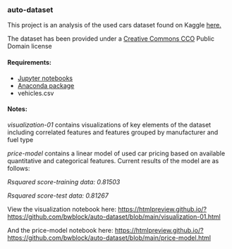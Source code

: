 ### auto-dataset

This project is an analysis of the used cars dataset found on Kaggle <a href="https://www.kaggle.com/austinreese/craigslist-carstrucks-data"> here.</a>

The dataset has been provided under a <a href="https://creativecommons.org/publicdomain/zero/1.0/">Creative Commons CCO</a> Public Domain license

#### Requirements:

- <a href="https://jupyter.org/"> Jupyter notebooks </a>
- <a href="https://www.anaconda.com/"> Anaconda package</a>
- vehicles.csv

#### Notes:

<i>visualization-01</i> contains visualizations of key elements of the dataset including correlated features and features grouped by manufacturer and fuel type

<i>price-model</i> contains a linear model of used car pricing based on available quantitative and categorical features. Current results of the model are as follows:

<i>Rsquared score-training data:  0.81503
	
Rsquared score-test data:  0.81267</i>

View the visualization notebook here:  https://htmlpreview.github.io/?https://github.com/bwblock/auto-dataset/blob/main/visualization-01.html

And the price-model notebook here: https://htmlpreview.github.io/?https://github.com/bwblock/auto-dataset/blob/main/price-model.html